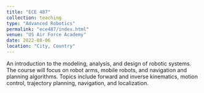 ```yaml
---
title: "ECE 487"
collection: teaching
type: "Advanced Robotics"
permalink: "ece487/index.html"
venue: "US Air Force Academy"
date: 2022-08-06
location: "City, Country"
---
```




An introduction to the modeling, analysis, and design of robotic systems.  The course will focus on robot arms, mobile robots, and navigation and planning algorithms. Topics include forward and inverse kinematics, motion control, trajectory planning, navigation, and localization.
